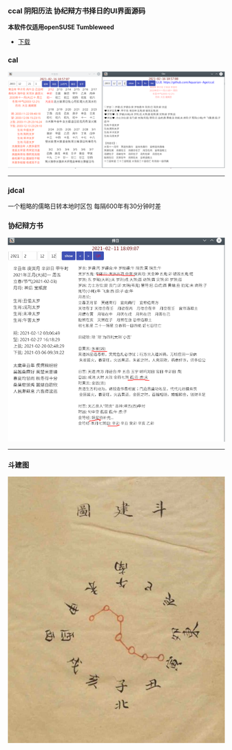 
### ccal 阴阳历法 协纪辩方书择日的UI界面源码

**本软件仅适用openSUSE Tumbleweed**

- [下载](https://github.com/Aquarian-Age/ccal/releases)

### cal

![](./png/cal.png)

---

### jdcal
一个粗略的儒略日转本地时区包 
每隔600年有30分钟时差 


###  协纪辩方书
![](./png/xjbfs.png)

----

### 斗建图

![](./png/djt.png)

